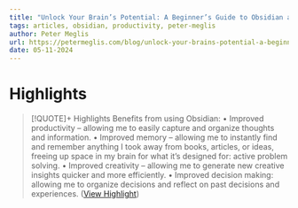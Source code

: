```yaml
---
title: "Unlock Your Brain’s Potential: A Beginner’s Guide to Obsidian and Building a Second Brain - Peter Meglis"
tags: articles, obsidian, productivity, peter-meglis
author: Peter Meglis
url: https://petermeglis.com/blog/unlock-your-brains-potential-a-beginners-guide-to-obsidian-and-building-a-second-brain/
date: 05-11-2024
---
```

# Highlights
> [!QUOTE]+ Highlights
> Benefits from using Obsidian:
> • Improved productivity – allowing me to easily capture and organize thoughts and information.
> • Improved memory – allowing me to instantly find and remember anything I took away from books, articles, or ideas, freeing up space in my brain for what it’s designed for: active problem solving.
> • Improved creativity – allowing me to generate new creative insights quicker and more efficiently.
> • Improved decision making: allowing me to organize decisions and reflect on past decisions and experiences. ([View Highlight](https://read.readwise.io/read/01hxexn0sytnez9px5q9gqtqwq))


